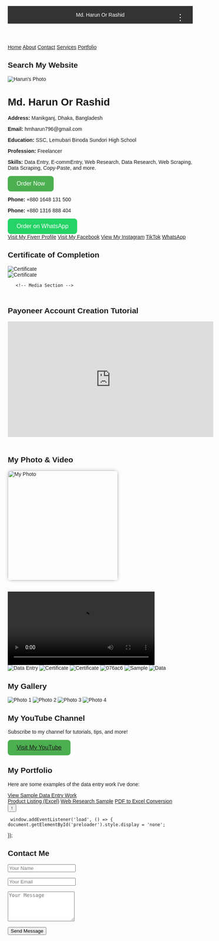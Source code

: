 <!DOCTYPE html>
<html lang="en">
<head>
  <meta charset="UTF-8">
  <title>Md. Harun Or Rashid</title>
  <style>
    body {
      font-family: Arial, sans-serif;
      margin: 0;
    }
    header {
      background: #333;
      color: white;
      padding: 1rem;
      position: relative;
    }
    .menu-button {
      position: absolute;
      right: 1rem;
      top: 1rem;
      font-size: 1.5rem;
      background: none;
      border: none;
      color: white;
      cursor: pointer;
    }
    .menu-content {
      display: none;
      position: fixed;
      top: 60px;
      right: 20px;
      background: white;
      border: 1px solid #ccc;
      width: 220px;
      box-shadow: 0 4px 8px rgba(0,0,0,0.2);
      z-index: 1000;
    }
    .menu-content a {
      display: block;
      padding: 10px;
      text-decoration: none;
      color: #333;
      border-bottom: 1px solid #eee;
    }
    .menu-content a:hover {
      background-color: #f0f0f0;
    }
    .section {
      display: none;
      padding: 20px;
    }
    /* Typing Effect Style */
.typing-text {
  color: #007BFF;
  font-weight: bold;
  border-right: 2px solid #007BFF;
  white-space: nowrap;
  overflow: hidden;
}
  </style>
</head>
<body>

<!DOCTYPE html>
<html lang="en">
<head>
  <meta charset="UTF-8" />
  <title>Md. Harun Or Rashid</title>
  <link rel="stylesheet" href="style.css" />
</head>
<body>

<header>
  Md. Harun Or Rashid
  <button class="menu-button" onclick="toggleMenu()">&#8942;</button>
</header>

<div class="menu-content" id="menu">
  <a href="#" onclick="showSection('profile')">Profile</a>
  <a href="#" onclick="showSection('privacy')">Privacy Policy</a>
  <a href="#" onclick="showSection('contact')">Contact</a>
  <a href="#" onclick="showSection('About')">About</a>
  <a href="#" onclick="showSection('settings')">Settings</a>
</div>

<div id="profile" class="section">
  <h2>My Profile</h2>
  <img src="harun.jpg" alt="Harun's Photo" class="profile">
  <p>Name: Md. Harun Or Rashid</p>
  <p>Address: Manikganj, Dhaka, Bangladesh</p>
  <p>Email: hmharun796@gmail.com</p>
</div>

<div id="privacy" class="section">
  <h2>Privacy Policy</h2>
  <p>We do not share your personal information.</p>
  <p><strong>Profession:</strong> Freelancer</p>
  <p><strong>Skills:</strong> Data Entry, E-commEntry, Web Research, Data Research, Web Scraping, Data Scraping, Copy-Paste, and more.</p>
</div>

<div id="contact" class="section">
  <h2>Contact</h2>
  <p>Phone: +8801648131500</p>
  <p>Phone: +8801316888404</p>
  <p>Email: hmharun796@gmail.com</p>
  <a class="button fiverr" href="https://www.fiverr.com/s/dDlW3G3" target="_blank">Visit My Fiverr Profile</a>
  <a class="button" href="https://www.facebook.com/share/r/1BcEg68nzy/" target="_blank">Visit My Facebook</a>
  <a class="button" href="https://www.instagram.com/p/DIeAfFXT_oO/" target="_blank">View My Instagram</a>
  <a class="button" href="https://www.tiktok.com/@user6071584366187" target="_blank">TikTok</a>
  <a class="button" href="https://wa.me/8801648131500?text=Hi,%20I%20want%20to%20contact%20you" target="_blank">WhatsApp</a>
</div>

<div id="About" class="section">
  <h2>About</h2>
  <p>We do not share your personal information.</p>
  <p><strong>Profession:</strong> Freelancer</p>
  <p><strong>Skills:</strong> Data Entry, E-commEntry, Web Research, Data Research, Web Scraping, Data Scraping, Copy-Paste, and more.</p>
</div>

<div id="settings" class="section">
  <h2>Settings</h2>
  <p>Settings coming soon.</p>
</div>

<script>
  function toggleMenu() {
    var menu = document.getElementById('menu');
    menu.style.display = menu.style.display === 'block' ? 'none' : 'block';
  }

  function showSection(id) {
    document.querySelectorAll('.section').forEach(function(sec) {
      sec.style.display = 'none';
    });
    document.getElementById(id).style.display = 'block';
    document.getElementById('menu').style.display = 'none';
  }
</script>

</body>
</html>
 <html lang="en">
<head>
  <meta charset="UTF-8" />
  <title>Md. Harun Or Rashid</title>
  <link rel="stylesheet" href="style.css" />
</head>
<body>

  <!-- Tab Navigation -->
  <nav class="tab-bar">
    <a href="index.html" class="tab">Home</a>
    <a href="about.html" class="tab">About</a>
    <a href="contact.html" class="tab">Contact</a>
 <a href="services.html" class="tab">Services</a>
    <a href="portfolio.html" class="tab">Portfolio</a>
  </nav>

  <!-- Your main content here -->
  <div class="container">
 
</body>
  <!-- Search Bar -->
    <h2>Search My Website</h2>
    <div class="gcse-search"></div>
  </div>

  <script async src="https://cse.google.com/cse.js?cx=e3423b1d95f9043ee"></script>
</body>
 <!-- Profile Photo -->
    <img src="harun.jpg" alt="Harun's Photo" class="profile">
  <h1>Md. Harun Or Rashid</h1>
  <div class="navbar">
    <p><strong>Address:</strong> Manikganj, Dhaka, Bangladesh</p>
    <p><strong>Email:</strong> hmharun796@gmail.com</p>
    <p><strong>Education:</strong> SSC, Lemubari Binoda Sundori High School</p>
    <p><strong>Profession:</strong> Freelancer</p>
    <p><strong>Skills:</strong> Data Entry, E-commEntry, Web Research, Data Research, Web Scraping, Data Scraping, Copy-Paste, and more.</p>
    <a href="mailto:hmharun123@gmail.com?subject=Hiring Request&body=Hello, I would like to hire you for a project." target="_blank" style="text-decoration: none;">
  <button style="background-color: #4CAF50; color: white; padding: 12px 24px; border: none; border-radius: 8px; font-size: 16px; cursor: pointer;">
    Order Now
  </button>
<p><strong>Phone:</strong> +880 1648 131 500</p>
<p><strong>Phone:</strong> +880 1316 888 404</p>
<a href="https://wa.me/8801795815184?text=Hi%20Harun,%20I%20am%20interested%20in%20your%20services." target="_blank" style="text-decoration: none;">
  <button style="background-color: #25D366; color: white; padding: 12px 24px; border: none; border-radius: 8px; font-size: 16px; cursor: pointer;">
    Order on WhatsApp
  </button>
</a>
    <div class="buttons">
      <a class="button fiverr" href="https://www.fiverr.com/s/dDlW3G3" target="_blank">Visit My Fiverr Profile</a>
      <a class="button" href="https://www.facebook.com/share/r/1BcEg68nzy/" target="_blank">Visit My Facebook</a>
      <a class="button" href="https://www.instagram.com/p/DIeAfFXT_oO/" target="_blank">View My Instagram</a>
      <a class="button" href="https://www.tiktok.com/@user6071584366187" target="_blank">TikTok</a>
      <a class="button" href="https://wa.me/8801648131500?text=Hi,%20I%20want%20to%20contact%20you" target="_blank">WhatsApp</a>
    </div>

   <div class="certificate-section">
      <h2>Certificate of Completion</h2>
      <img src="certificate.jpg" alt="Certificate">
    </div>

<img src="file_000000004bd461f89c7906893d08c772.png" alt="Certificate">


       <!-- Media Section -->
 <div class="media-section"><div data-aos="fade-up">
  <!-- content here -->
</div>
   <div class="media-section" style="margin-top: 50px;">
  <h2>Payoneer Account Creation Tutorial</h2>
  <iframe width="560" height="315" src="https://www.youtube.com/embed/bWgg3zyC8PQ" title="Payoneer Account Creation Tutorial" frameborder="0" allowfullscreen></iframe>
</div>
   <div class="media-section" style="margin-top: 50px;">
  <h2>My Photo & Video</h2>
  
  <!-- My Photo -->
  <img src="media/myphoto.jpg" alt="My Photo" style="width: 300px; border-radius: 10px; box-shadow: 0 0 10px rgba(0,0,0,0.2);"><br><br>
  
  <!-- My Video -->
  <video controls width="400">
    <source src="media/Ami_Soia_Geleo_Soibena_Bidhata.mp4"type="video/mp4">
    Your browser does not support the video tag.
  </video>
</div>
    <link rel="stylesheet" href="css/style.css">
    <!-- Image Gallery -->
    <div class="image-row">
      <img src="data-antry.png" alt="Data Entry">
      <img src="file_00000000875861f990b4e5fffbcbb32e.png" alt="Certificate">
      <img src="312.jpg" alt="Certificate">
      <img src="076ac6.jpg" alt="076ac6">
      <img src="SAMPLE.jpeg" alt="Sample">
      <img src="data.jpg" alt="Data">
    </div>
 <!-- Gallery Section -->
    <div class="gallery-section">
      <h2>My Gallery</h2>
      <div class="gallery">
        <img src="076ac6.jpg" alt="Photo 1">
        <img src="media/photo2.jpg" alt="Photo 2">
        <img src="media/photo3.jpg" alt="Photo 3">
        <img src="media/photo4.jpg" alt="Photo 4">
        <body<div class="youtube-section" style="margin-top: 40px;">
  <h2>My YouTube Channel</h2>
  <p>Subscribe to my channel for tutorials, tips, and more!</p>
  <button style="background-color: #4CAF50; color: white; padding: 12px 24px; border: none; border-radius: 8px; font-size: 16px; cursor: pointer;">
  <a class="button" href="https://youtube.com/@mdharun-n6j" target="_blank">Visit My YouTube</a>
  </button>

  <div class="portfolio-section">
  <h2>My Portfolio</h2>
  <p>Here are some examples of the data entry work I've done:</p>
  <div class="buttons">
    <a class="button" href="https://docs.google.com/spreadsheets/d/1FSV3CzDlRSDJHaumYrCcvKFcBKGedUhFU9qPDY6viW4/edit?usp=drivesdk" target="_blank">
      View Sample Data Entry Work
  <div class="buttons">
    <a class="button" href="https://drive.google.com/file/d/1xA2EXAMPLE123/view" target="_blank">Product Listing (Excel)</a>
    <a class="button" href="https://drive.google.com/file/d/1yB3EXAMPLE456/view" target="_blank">Web Research Sample</a>
    <a class="button" href="https://drive.google.com/file/d/1zC4EXAMPLE789/view" target="_blank">PDF to Excel Conversion</a>
  </div>
    
 </div><button id="backToTop">↑</button>
    
 <script>
  const btn = document.getElementById('backToTop');
  window.onscroll = () => {
    if (window.scrollY > 300) {
      btn.style.display = 'block';
    } else {
      btn.style.display = 'none';
    }
  };
  btn.onclick = () => {
    window.scrollTo({ top: 0, behavior: 'smooth' });
  };
   
   </script>
     window.addEventListener('load', () => {
    document.getElementById('preloader').style.display = 'none';
  });
  
 <script>
   <button class="dropbtn" onclick="toggleMenu()">⋮</button>
    <script>
    const btn = document.getElementById('backToTop');
    window.onscroll = () => {
      if (window.scrollY > 300) {
        btn.style.display = 'block';
      } else {
        btn.style.display = 'none';
      }
    };
    btn.onclick = () => {
      window.scrollTo({ top: 0, behavior: 'smooth' });
    };
  
   
  </script>
   <div class="contact-section">
      <h2>Contact Me</h2>
      <form action="https://formspree.io/f/mjvnavrw" method="POST">
        <input type="text" name="name" placeholder="Your Name" required><br><br>
        <input type="email" name="email" placeholder="Your Email" required><br><br>
        <textarea name="message" rows="5" placeholder="Your Message" required></textarea><br><br>
        <button type="submit" class="button">Send Message</button>
      </form>


  
  
